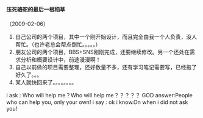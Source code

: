 
#### 压死骆驼的最后一根稻草
（2009-02-06）

1. 自己公司的两个项目，其中一个刚开始设计，而且完全由我一个人负责，没人帮忙。（也许老总会帮点倒忙。。。。。）
2. 朋友公司的两个项目，BBS+SNS刚刚完成，还要继续修改。另一个还处在需求分析和概要设计中，前途漫漫啊！
3. 自己以前做的项目需要整理，还好数量不多，还有学习笔记需要写，已经拖了好久了。。。
4. 某人就快回来了。。。。。。。。

i ask : Who will help me？Who will help me？？？？？
GOD answer:People who can help you, only your own!
i say : ok i know.On when i did not ask you!
